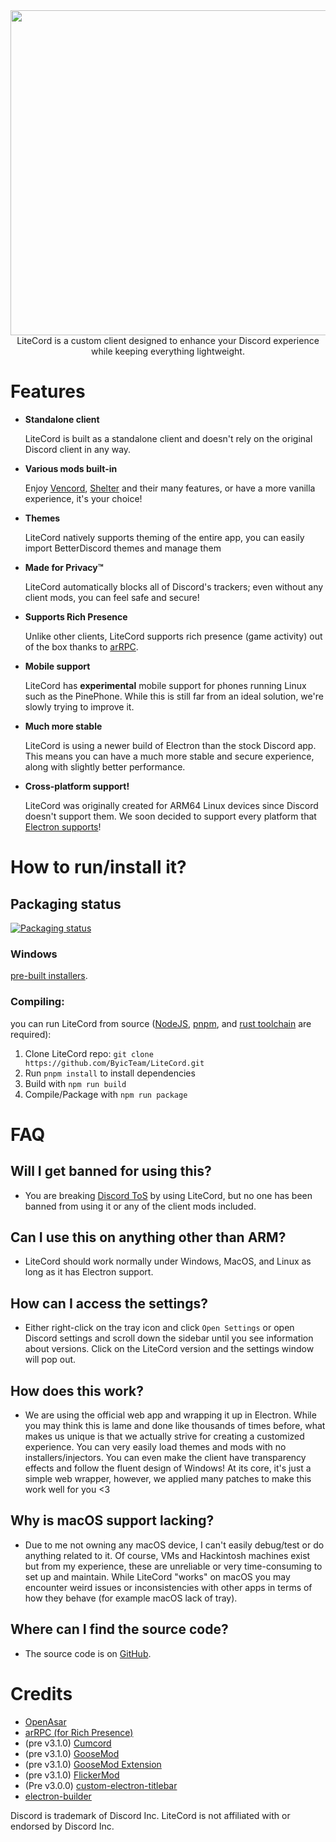 <div align="center">
<img src="https://litecord.app/logo.png" width="520">
 <br>LiteCord is a custom client designed to enhance your Discord experience while keeping everything lightweight. 
</div>

# Features

- **Standalone client** 

   LiteCord is built as a standalone client and doesn't rely on the original Discord client in any way.

- **Various mods built-in**
 
   Enjoy [Vencord](https://github.com/Vendicated/Vencord), [Shelter](https://github.com/uwu/shelter) and their many features, or have a more vanilla experience, it's your choice!

- **Themes**

   LiteCord natively supports theming of the entire app, you can easily import BetterDiscord themes and manage them

- **Made for Privacy™**

   LiteCord automatically blocks all of Discord's trackers; even without any client mods, you can feel safe and secure!

- **Supports Rich Presence**

   Unlike other clients, LiteCord supports rich presence (game activity) out of the box thanks to [arRPC](https://arrpc.openasar.dev).
   
- **Mobile support**

   LiteCord has **experimental** mobile support for phones running Linux such as the PinePhone. While this is still far from an ideal solution, we're slowly trying to improve it.

- **Much more stable**

   LiteCord is using a newer build of Electron than the stock Discord app. This means you can have a much more stable and secure experience, along with slightly better performance.


- **Cross-platform support!**

   LiteCord was originally created for ARM64 Linux devices since Discord doesn't support them. We soon decided to support every platform that [Electron supports](https://github.com/electron/electron#platform-support)!
  
# How to run/install it?

## Packaging status
[![Packaging status](https://repology.org/badge/vertical-allrepos/litecord.svg)](https://repology.org/project/litecord/versions)

### Windows
[pre-built installers](https://github.com/ByicTeam/LiteCord/releases/).


### Compiling:
 you can run LiteCord from source ([NodeJS](https://nodejs.dev), [pnpm](https://pnpm.io/installation#using-npm), and [rust toolchain](https://www.rust-lang.org/tools/install) are required):    
 1. Clone LiteCord repo: `git clone https://github.com/ByicTeam/LiteCord.git`    
 2. Run `pnpm install` to install dependencies   
 3. Build with `npm run build`   
 4. Compile/Package with `npm run package`    


# FAQ
## Will I get banned for using this?   
- You are breaking [Discord ToS](https://discord.com/terms#software-in-discord%E2%80%99s-services) by using LiteCord, but no one has been banned from using it or any of the client mods included.

## Can I use this on anything other than ARM?
- LiteCord should work normally under Windows, MacOS, and Linux as long as it has Electron support.  

## How can I access the settings?
- Either right-click on the tray icon and click `Open Settings` or open Discord settings and scroll down the sidebar until you see information about versions. Click on the LiteCord version and the settings window will pop out.

## How does this work?   
- We are using the official web app and wrapping it up in Electron. While you may think this is lame and done like thousands of times before, what makes us unique is that we actually strive for creating a customized experience. You can very easily load themes and mods with no installers/injectors. You can even make the client have transparency effects and follow the fluent design of Windows! At its core, it's just a simple web wrapper, however, we applied many patches to make this work well for you <3

## Why is macOS support lacking?
- Due to me not owning any macOS device, I can't easily debug/test or do anything related to it. Of course, VMs and Hackintosh machines exist but from my experience, these are unreliable or very time-consuming to set up and maintain. While LiteCord "works" on macOS you may encounter weird issues or inconsistencies with other apps in terms of how they behave (for example macOS lack of tray).

## Where can I find the source code?
- The source code is on [GitHub](https://github.com/ByicTeam/LiteCord/).

# Credits
- [OpenAsar](https://github.com/GooseMod/OpenAsar)
- [arRPC (for Rich Presence)](https://github.com/OpenAsar/arrpc)
- (pre v3.1.0) [Cumcord](https://github.com/Cumcord/Cumcord)
- (pre v3.1.0) [GooseMod](https://github.com/GooseMod/GooseMod)
- (pre v3.1.0) [GooseMod Extension](https://github.com/GooseMod/extension)
- (pre v3.1.0) [FlickerMod](https://github.com/FlickerMod)
- (Pre v3.0.0) [custom-electron-titlebar](https://github.com/AlexTorresSk/custom-electron-titlebar)
- [electron-builder](https://electron.build)
  
Discord is trademark of Discord Inc. LiteCord is not affiliated with or endorsed by Discord Inc. 
